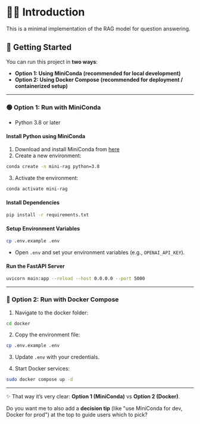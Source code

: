 # 👋🏻 Introduction

This is a minimal implementation of the RAG model for question answering.

## 🚀 Getting Started

You can run this project in **two ways**:

* **Option 1: Using MiniConda (recommended for local development)**
* **Option 2: Using Docker Compose (recommended for deployment / containerized setup)**

---

### 🟢 Option 1: Run with MiniConda

* Python 3.8 or later

#### Install Python using MiniConda

1. Download and install MiniConda from [here](https://docs.anaconda.com/free/miniconda/#quick-command-line-install)
2. Create a new environment:

```bash
conda create -n mini-rag python=3.8
```

3. Activate the environment:

```bash
conda activate mini-rag
```

#### Install Dependencies

```bash
pip install -r requirements.txt
```

#### Setup Environment Variables

```bash
cp .env.example .env
```

* Open `.env` and set your environment variables (e.g., `OPENAI_API_KEY`).

#### Run the FastAPI Server

```bash
uvicorn main:app --reload --host 0.0.0.0 --port 5000
```

---

### 🔵 Option 2: Run with Docker Compose

1. Navigate to the docker folder:

```bash
cd docker
```

2. Copy the environment file:

```bash
cp .env.example .env
```

3. Update `.env` with your credentials.

4. Start Docker services:

```bash
sudo docker compose up -d
```

---

✨ That way it’s very clear: **Option 1 (MiniConda)** vs **Option 2 (Docker)**.

Do you want me to also add a **decision tip** (like "use MiniConda for dev, Docker for prod") at the top to guide users which to pick?
